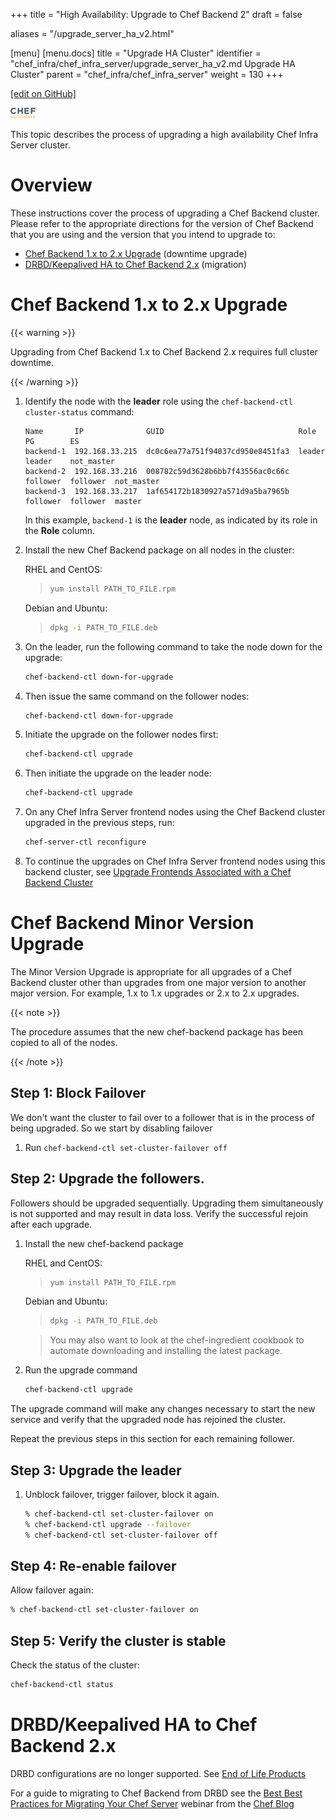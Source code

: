+++
title = "High Availability: Upgrade to Chef Backend 2"
draft = false

aliases = "/upgrade_server_ha_v2.html"

[menu]
  [menu.docs]
    title = "Upgrade HA Cluster"
    identifier = "chef_infra/chef_infra_server/upgrade_server_ha_v2.md Upgrade HA Cluster"
    parent = "chef_infra/chef_infra_server"
    weight = 130
+++    

[\[edit on GitHub\]](https://github.com/chef/chef-web-docs/blob/master/content/upgrade_server_ha_v2.md)

<img src="/images/chef_automate_full.png" width="40" height="17" alt="image" />

This topic describes the process of upgrading a high availability Chef
Infra Server cluster.

Overview
========

These instructions cover the process of upgrading a Chef Backend
cluster. Please refer to the appropriate directions for the version of
Chef Backend that you are using and the version that you intend to
upgrade to:

-   [Chef Backend 1.x to 2.x Upgrade](#chef-backend-1.x-to-2.x-upgrade)
    (downtime upgrade)
-   [DRBD/Keepalived HA to Chef Backend
    2.x](#drbdkeepalived-ha-to-chef-backend-2.x) (migration)

Chef Backend 1.x to 2.x Upgrade
===============================

{{< warning >}}

Upgrading from Chef Backend 1.x to Chef Backend 2.x requires full
cluster downtime.

{{< /warning >}}

1.  Identify the node with the **leader** role using the
    `chef-backend-ctl cluster-status` command:

    ``` none
    Name       IP              GUID                              Role      PG        ES
    backend-1  192.168.33.215  dc0c6ea77a751f94037cd950e8451fa3  leader    leader    not_master
    backend-2  192.168.33.216  008782c59d3628b6bb7f43556ac0c66c  follower  follower  not_master
    backend-3  192.168.33.217  1af654172b1830927a571d9a5ba7965b  follower  follower  master
    ```

    In this example, `backend-1` is the **leader** node, as indicated by
    its role in the **Role** column.

2.  Install the new Chef Backend package on all nodes in the cluster:

    RHEL and CentOS:

    > ``` bash
    > yum install PATH_TO_FILE.rpm
    > ```

    Debian and Ubuntu:

    > ``` bash
    > dpkg -i PATH_TO_FILE.deb
    > ```

3.  On the leader, run the following command to take the node down for
    the upgrade:

    ``` bash
    chef-backend-ctl down-for-upgrade
    ```

4.  Then issue the same command on the follower nodes:

    ``` bash
    chef-backend-ctl down-for-upgrade
    ```

5.  Initiate the upgrade on the follower nodes first:

    ``` bash
    chef-backend-ctl upgrade
    ```

6.  Then initiate the upgrade on the leader node:

    ``` bash
    chef-backend-ctl upgrade
    ```

7.  On any Chef Infra Server frontend nodes using the Chef Backend
    cluster upgraded in the previous steps, run:

    ``` bash
    chef-server-ctl reconfigure
    ```

8.  To continue the upgrades on Chef Infra Server frontend nodes using
    this backend cluster, see [Upgrade Frontends Associated with a Chef
    Backend
    Cluster](https://docs.chef.io/install_server_ha.html#upgrading-chef-infra-server-on-the-frontend-machines)

Chef Backend Minor Version Upgrade
==================================

The Minor Version Upgrade is appropriate for all upgrades of a Chef
Backend cluster other than upgrades from one major version to another
major version. For example, 1.x to 1.x upgrades or 2.x to 2.x upgrades.

{{< note >}}

The procedure assumes that the new chef-backend package has been copied
to all of the nodes.

{{< /note >}}

Step 1: Block Failover
----------------------

We don't want the cluster to fail over to a follower that is in the
process of being upgraded. So we start by disabling failover

1.  Run `chef-backend-ctl set-cluster-failover off`

Step 2: Upgrade the followers.
------------------------------

Followers should be upgraded sequentially. Upgrading them simultaneously
is not supported and may result in data loss. Verify the successful
rejoin after each upgrade.

1.  Install the new chef-backend package

    RHEL and CentOS:

    > ``` bash
    > yum install PATH_TO_FILE.rpm
    > ```

    Debian and Ubuntu:

    > ``` bash
    > dpkg -i PATH_TO_FILE.deb
    > ```

    > You may also want to look at the chef-ingredient cookbook to
    > automate downloading and installing the latest package.

2.  Run the upgrade command

    ``` bash
    chef-backend-ctl upgrade
    ```

The upgrade command will make any changes necessary to start the new
service and verify that the upgraded node has rejoined the cluster.

Repeat the previous steps in this section for each remaining follower.

Step 3: Upgrade the leader
--------------------------

1.  Unblock failover, trigger failover, block it again.

    ``` bash
    % chef-backend-ctl set-cluster-failover on
    % chef-backend-ctl upgrade --failover
    % chef-backend-ctl set-cluster-failover off
    ```

Step 4: Re-enable failover
--------------------------

Allow failover again:

``` bash
% chef-backend-ctl set-cluster-failover on
```

Step 5: Verify the cluster is stable
------------------------------------

Check the status of the cluster:

``` bash
chef-backend-ctl status
```

DRBD/Keepalived HA to Chef Backend 2.x
======================================

DRBD configurations are no longer supported. See [End of Life
Products](https://docs.chef.io/versions.html#end-of-life-eol-products)

For a guide to migrating to Chef Backend from DRBD see the [Best Best
Practices for Migrating Your Chef
Server](https://blog.chef.io/2018/04/06/best-practices-for-migrating-your-chef-server/)
webinar from the [Chef Blog](https://blog.chef.io/)
